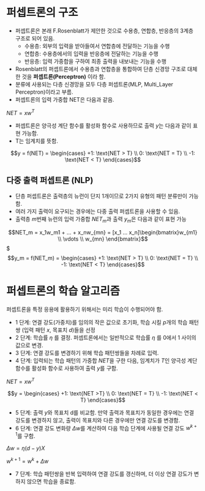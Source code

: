 # 퍼셉트론의 구조
- 퍼셉트론은 본래 F.Rosenblatt가 제안한 것으로 수용층, 연합층, 반응층의 3계층 구조로 되어 있음.
	- 수용층: 외부의 입력을 받아들여서 연합층에 전달하는 기능을 수행
	- 연합층: 수용층에서의 입력을 반응층에 전달하는 기능을 수행
	- 반응층: 입력 가중합을 구하여 최종 출력을 내보내는 기능을 수행
- Rosenblatt의 퍼셉트론에서 수용층과 연합층을 통합하여 단층 신경망 구조로 대체한 것을 **퍼셉트론(Perceptron)** 이라 함.
- 분류에 사용되는 다층 신경망을 모두 다층 퍼셉트론(MLP, Multi_Layer Perceptron)이라고 부름.
- 퍼셉트론의 입력 가중합 NET은 다음과 같음.

$NET = xw^T$
- 퍼셉트론은 양극성 계단 함수를 활성화 함수로 사용하므로 출력 $y$는 다음과 같이 표현 가능함.
- T는 임계치를 뜻함.

$$y = f(NET) = \begin{cases} +1: \text{NET > T} \\ 0: \text{NET = T} \\ -1: \text{NET < T} \end{cases}$$

## 다중 출력 퍼셉트론 (NLP)
- 단층 퍼셉트론은 출력층의 뉴런이 단지 1개이므로 2가지 유형의 패턴 분류만이 가능함.
- 여러 가지 출력이 요구되는 경우에는 다중 출력 퍼셉트론을 사용할 수 있음.
- 출력층 $m$번째 뉴런의 입력 가중합 $NET_m$과 출력 $y_m$은 다음과 같이 표현 가능

$$NET_m = x_1w_m1 + ... + x_nw_{mn} = [x_1 ... x_n]\begin{bmatrix}w_{m1} \\ \vdots \\ w_{mn} \end{bmatrix}$$
$$$y_m = f(NET_m) = \begin{cases} +1: \text{NET > T} \\ 0: \text{NET = T} \\ -1: \text{NET < T} \end{cases}$$

# 퍼셉트론의 학습 알고리즘

퍼셉트론을 특정 응용에 활용하기 위해서는 미리 학습이 수행되어야 함.
- 1 단계: 연결 강도(가중치)를 임의의 작은 값으로 초기화, 학습 시킬 $p$개의 학습 패턴쌍 (입력 패턴 $x$, 목표치 $d$)들을 선정
- 2 단계: 학습률 $\eta$ 를 결정. 퍼셉트론에서는 일반적으로 학습률 $\eta$ 를 0에서 1 사이의 값으로 변경.
- 3 단계: 연결 강도를 변경하기 위해 학습 패턴쌍들을 차례로 입력.
- 4 단계: 입력되는 학습 패턴의 가중합 $NET$을 구한 다음, 임계치가 $T$인 양극성 계단 함수를 활성화 함수로 사용하여 출력 $y$를 구함.

$NET = xw^T$

$$y = \begin{cases} +1: \text{NET >T} \\ 0: \text{NET = T} \\ -1: \text{NET < T} \end{cases}$$

- 5 단계: 출력 $y$와 목표치 d를 비교함. 만약 출력과 목표치가 동일한 경우에는 연결 강도를 변경하지 않고, 출력이 목표치와 다른 경우에만 연결 강도를 변경함.
- 6 단계: 연결 강도 변화량 $\Delta w$를 계산하여 다음 학습 단계에 사용될 연결 강도 $w^{k+1}$를 구함.

$\Delta w = \eta(d-y)X$

$w^{k+1} = w^k + \Delta w$

- 7 단계: 학습 패턴쌍을 반복 입력하여 연결 강도를 갱신하며, 더 이상 연결 강도가 변하지 않으면 학습을 종료함.